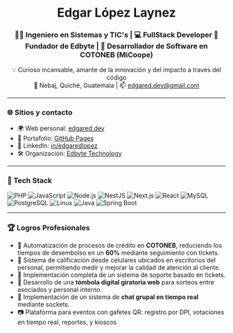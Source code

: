 <h1 align="center">Edgar López Laynez</h1>
<h3 align="center">
👨‍🏫 Ingeniero en Sistemas y TIC's | 💻 FullStack Developer  
🚀 Fundador de Edbyte | 🧠 Desarrollador de Software en COTONEB (MiCoope)
</h3>

<p align="center">
💡 Curioso incansable, amante de la innovación y del impacto a través del código <br>
📍 Nebaj, Quiché, Guatemala | 📫 <a href="mailto:edgared.dev@gmail.com">edgared.dev@gmail.com</a>
</p>

---

### 🌐 Sitios y contacto

- 🌍 Web personal: [edgared.dev](https://edgared.dev)
- 🧠 Portafolio: [GitHub Pages](https://edgaredlopez.github.io/ed/)
- 💼 LinkedIn: [in/edgaredlopez](https://www.linkedin.com/in/edgaredlopez)
- 🛠️ Organización: [Edbyte Technology](https://www.facebook.com/edbytegt)

---

### 🧰 Tech Stack

![PHP](https://img.shields.io/badge/PHP-777BB4?style=for-the-badge&logo=php&logoColor=white)
![JavaScript](https://img.shields.io/badge/JavaScript-F7DF1E?style=for-the-badge&logo=javascript&logoColor=black)
![Node.js](https://img.shields.io/badge/Node.js-339933?style=for-the-badge&logo=nodedotjs&logoColor=white)
![NestJS](https://img.shields.io/badge/NestJS-E0234E?style=for-the-badge&logo=nestjs&logoColor=white)
![Next.js](https://img.shields.io/badge/Next.js-000000?style=for-the-badge&logo=nextdotjs&logoColor=white)
![React](https://img.shields.io/badge/React-20232A?style=for-the-badge&logo=react&logoColor=61DAFB)
![MySQL](https://img.shields.io/badge/MySQL-005C84?style=for-the-badge&logo=mysql&logoColor=white)
![PostgreSQL](https://img.shields.io/badge/PostgreSQL-336791?style=for-the-badge&logo=postgresql&logoColor=white)
![Linux](https://img.shields.io/badge/Linux-FCC624?style=for-the-badge&logo=linux&logoColor=black)
![Java](https://img.shields.io/badge/Java-ED8B00?style=for-the-badge&logo=java&logoColor=white)
![Spring Boot](https://img.shields.io/badge/Spring%20Boot-6DB33F?style=for-the-badge&logo=springboot&logoColor=white)

---

### 🏆 Logros Profesionales

- 🔁 Automatización de procesos de crédito en **COTONEB**, reduciendo los tiempos de desembolso en un **60%** mediante seguimiento con tickets.
- 📱 Sistema de calificación desde celulares ubicados en escritorios del personal, permitiendo medir y mejorar la calidad de atención al cliente.
- 🧾 Implementación completa de un sistema de soporte basado en tickets.
- 🎲 Desarrollo de una **tómbola digital giratoria web** para sorteos entre asociados y personal interno.
- 💬 Implementación de un sistema de **chat grupal en tiempo real** mediante sockets.
- 📷 Plataforma para eventos con gafetes QR: registro por DPI, votaciones en tiempo real, reportes, y kioscos
